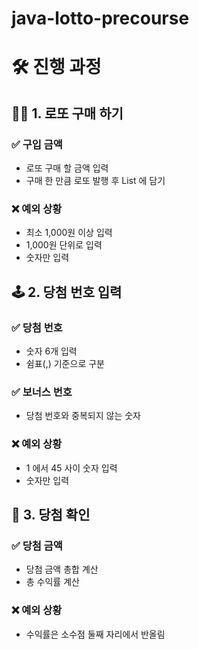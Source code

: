 # java-lotto-precourse

# 🛠️ 진행 과정

## ✍🏻 1. 로또 구매 하기

### ✅ 구입 금액
  - 로또 구매 할 금액 입력
  - 구매 한 만큼 로또 발행 후 List 에 담기

### ❌ 예외 상황
  - 최소 1,000원 이상 입력
  - 1,000원 단위로 입력
  - 숫자만 입력

## 🕹️ 2. 당첨 번호 입력

### ✅ 당첨 번호
  - 숫자 6개 입력
  - 쉼표(,) 기준으로 구분

### ✅ 보너스 번호
  - 당첨 번호와 중복되지 않는 숫자

### ❌ 예외 상황
  - 1 에서 45 사이 숫자 입력
  - 숫자만 입력

## 🎊 3. 당첨 확인

### ✅ 당첨 금액
  - 당첨 금액 총합 계산
  - 총 수익률 계산

### ❌ 예외 상황
  - 수익률은 소수점 둘째 자리에서 반올림
